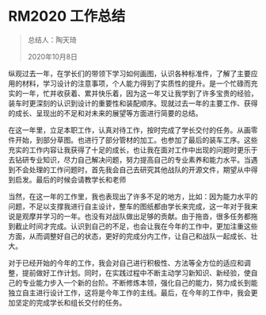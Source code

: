 # RM2020 工作总结

> 总结人：陶天琦
>
> 2020年10月8日

纵观过去一年，在学长们的带领下学习如何画图，认识各种标准件，了解了主要应用的材料，学习设计的注意事项，个人能力得到了实质性的提升。是一个忙碌而充实的一年，忙并收获着、累并快乐着，因为这一年又让我学到了许多宝贵的经验，装车时更深刻的认识到设计的重要性和装配顺序。现就过去一年的主要工作、获得的成长、呈现出的不足和对未来的展望等方面进行简要的总结。

在这一年里，立足本职工作，认真对待工作，按时完成了学长交付的任务。从画零件开始，到部分草图。也进行了部分管材的加工。也参加了最后的装车工序。这些充实的工作内容让我获得了十足的成长，也让我在面对工作中出现的问题时更乐于去钻研专业知识，尽力自己解决问题，努力提高自己的专业素养和能力水平。当遇到不会处理的工作问题时，首先我会自己去研究其他战队的开源文件，期望从中得到启发。最后的时候会请教学长和老师

当然，在这一年的工作里，我也表现出了许多不足的地方，比如：因为能力水平的问题，不足以支撑我进行自主设计，整车的图纸都由学长来完成，这一年对于我来说是观摩并学习的一年。也没有对战队做出足够的贡献。由于拖沓，很多任务都拖到截止时间才完成。认识到自己的不足，也会让我在今年的工作中，更加注重这些方面，从而调整好自己的状态，更好的完成分内工作，让自己和战队一起成长、壮大。

对于已经开始的今年的工作，我会对自己进行积极性、方法等全方位的适应和调整，提前做好工作计划。同时，在实践过程中不断主动学习新知识、新经验，使自己的专业能力步入一个新的台阶。不断修炼本领，强化自己的能力，努力成长到能独立自主进行设计工作，这将是今年工作的主线。最后，在今年的工作中，我会更加坚定的完成学长和组长交付的任务。
